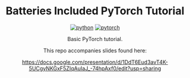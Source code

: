 <div align="center">

# Batteries Included PyTorch Tutorial

[![python](https://img.shields.io/badge/-Python_3.9-blue?logo=python&logoColor=white)](https://github.com/pre-commit/pre-commit)
[![pytorch](https://img.shields.io/badge/PyTorch_2.0.1-ee4c2c?logo=pytorch&logoColor=white)](https://pytorch.org/get-started/locally/)

Basic PyTorch tutorial.

This repo accompanies slides found here:

https://docs.google.com/presentation/d/1DdT6Eud3avT4K-5UCgyNKGxF5ZIqAuIaJ_-74hpAxf0/edit?usp=sharing

</div>